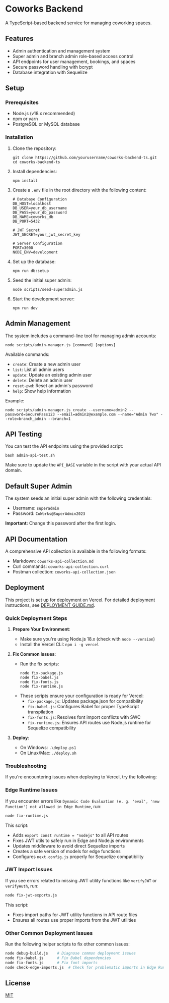 # Coworks Backend

A TypeScript-based backend service for managing coworking spaces.

## Features

- Admin authentication and management system
- Super admin and branch admin role-based access control
- API endpoints for user management, bookings, and spaces
- Secure password handling with bcrypt
- Database integration with Sequelize

## Setup

### Prerequisites

- Node.js (v18.x recommended)
- npm or yarn
- PostgreSQL or MySQL database

### Installation

1. Clone the repository:
   ```
   git clone https://github.com/yourusername/coworks-backend-ts.git
   cd coworks-backend-ts
   ```

2. Install dependencies:
   ```
   npm install
   ```

3. Create a `.env` file in the root directory with the following content:
   ```
   # Database Configuration
   DB_HOST=localhost
   DB_USER=your_db_username
   DB_PASS=your_db_password
   DB_NAME=coworks_db
   DB_PORT=5432
   
   # JWT Secret
   JWT_SECRET=your_jwt_secret_key
   
   # Server Configuration
   PORT=3000
   NODE_ENV=development
   ```

4. Set up the database:
   ```
   npm run db:setup
   ```

5. Seed the initial super admin:
   ```
   node scripts/seed-superadmin.js
   ```

6. Start the development server:
   ```
   npm run dev
   ```

## Admin Management

The system includes a command-line tool for managing admin accounts:

```
node scripts/admin-manager.js [command] [options]
```

Available commands:
- `create`: Create a new admin user
- `list`: List all admin users
- `update`: Update an existing admin user
- `delete`: Delete an admin user
- `reset-pwd`: Reset an admin's password
- `help`: Show help information

Example:
```
node scripts/admin-manager.js create --username=admin2 --password=SecurePass123 --email=admin2@example.com --name="Admin Two" --role=branch_admin --branch=1
```

## API Testing

You can test the API endpoints using the provided script:

```
bash admin-api-test.sh
```

Make sure to update the `API_BASE` variable in the script with your actual API domain.

## Default Super Admin

The system seeds an initial super admin with the following credentials:
- Username: `superadmin`
- Password: `CoWorks@SuperAdmin2023`

**Important:** Change this password after the first login.

## API Documentation

A comprehensive API collection is available in the following formats:
- Markdown: `coworks-api-collection.md`
- Curl commands: `coworks-api-collection.curl`
- Postman collection: `coworks-api-collection.json`

## Deployment

This project is set up for deployment on Vercel. For detailed deployment instructions, see [DEPLOYMENT_GUIDE.md](DEPLOYMENT_GUIDE.md).

### Quick Deployment Steps

1. **Prepare Your Environment**:
   - Make sure you're using Node.js 18.x (check with `node --version`)
   - Install the Vercel CLI: `npm i -g vercel`

2. **Fix Common Issues**:
   - Run the fix scripts:
     ```
     node fix-package.js
     node fix-babel.js
     node fix-fonts.js
     node fix-runtime.js
     ```
   - These scripts ensure your configuration is ready for Vercel:
     - `fix-package.js`: Updates package.json for compatibility
     - `fix-babel.js`: Configures Babel for proper TypeScript transpilation
     - `fix-fonts.js`: Resolves font import conflicts with SWC
     - `fix-runtime.js`: Ensures API routes use Node.js runtime for Sequelize compatibility

3. **Deploy**:
   - On Windows: `.\deploy.ps1`
   - On Linux/Mac: `./deploy.sh`

### Troubleshooting

If you're encountering issues when deploying to Vercel, try the following:

### Edge Runtime Issues

If you encounter errors like `Dynamic Code Evaluation (e. g. 'eval', 'new Function') not allowed in Edge Runtime`, run:

```bash
node fix-runtime.js
```

This script:
- Adds `export const runtime = "nodejs"` to all API routes 
- Fixes JWT utils to safely run in Edge and Node.js environments
- Updates middleware to avoid direct Sequelize imports
- Creates a safe version of models for edge functions
- Configures `next.config.js` properly for Sequelize compatibility

### JWT Import Issues

If you see errors related to missing JWT utility functions like `verifyJWT` or `verifyAuth`, run:

```bash
node fix-jwt-exports.js
```

This script:
- Fixes import paths for JWT utility functions in API route files
- Ensures all routes use proper imports from the JWT utilities

### Other Common Deployment Issues

Run the following helper scripts to fix other common issues:

```bash
node debug-build.js    # Diagnose common deployment issues
node fix-babel.js      # Fix Babel dependencies
node fix-fonts.js      # Fix font imports
node check-edge-imports.js  # Check for problematic imports in Edge Runtime files
```

## License

[MIT](LICENSE)